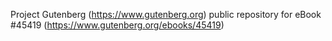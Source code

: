 Project Gutenberg (https://www.gutenberg.org) public repository for eBook #45419 (https://www.gutenberg.org/ebooks/45419)
